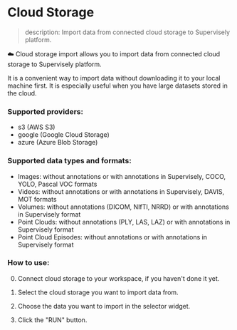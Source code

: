 # Cloud Storage

> description: Import data from connected cloud storage to Supervisely platform.

☁️ Cloud storage import allows you to import data from connected cloud storage to Supervisely platform.

It is a convenient way to import data without downloading it to your local machine first. It is especially useful when you have large datasets stored in the cloud.

### Supported providers:

- s3 (AWS S3)
- google (Google Cloud Storage)
- azure (Azure Blob Storage)

### Supported data types and formats:

- Images: without annotations or with annotations in Supervisely, COCO, YOLO, Pascal VOC formats
- Videos: without annotations or with annotations in Supervisely, DAVIS, MOT formats
- Volumes: without annotations (DICOM, NIfTI, NRRD) or with annotations in Supervisely format
- Point Clouds: without annotations (PLY, LAS, LAZ) or with annotations in Supervisely format
- Point Cloud Episodes: without annotations or with annotations in Supervisely format

### How to use:

0. Connect cloud storage to your workspace, if you haven't done it yet.

1. Select the cloud storage you want to import data from.

2. Choose the data you want to import in the selector widget.

3. Click the "RUN" button.
